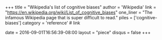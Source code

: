 +++
title     = "Wikipedia's list of cognitive biases"
author    = 'Wikipedia'
link      = "https://en.wikipedia.org/wiki/List_of_cognitive_biases"
one_liner = "The infamous Wikipedia page that is super difficult to read."
piles     = ['cognitive-biases']
category  = 'reference' # link

date      = 2016-09-01T16:56:39-08:00
layout    = "piece"
disqus    = false
+++

